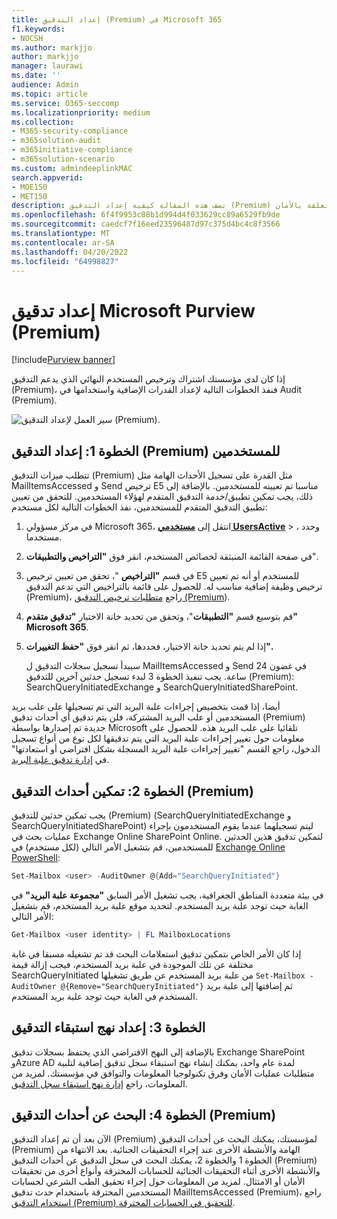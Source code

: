 ```yaml
---
title: إعداد التدقيق (Premium) في Microsoft 365
f1.keywords:
- NOCSH
ms.author: markjjo
author: markjjo
manager: laurawi
ms.date: ''
audience: Admin
ms.topic: article
ms.service: O365-seccomp
ms.localizationpriority: medium
ms.collection:
- M365-security-compliance
- m365solution-audit
- m365initiative-compliance
- m365solution-scenario
ms.custom: admindeeplinkMAC
search.appverid:
- MOE150
- MET150
description: تصف هذه المقالة كيفية إعداد التدقيق (Premium) حتى تتمكن من إجراء التحقيقات الجنائية عند اختراق حسابات المستخدمين أو التحقيق في الحوادث الأخرى المتعلقة بالأمان.
ms.openlocfilehash: 6f4f9953c88b1d994d4f033629cc89a6529fb9de
ms.sourcegitcommit: caedcf7f16eed23596487d97c375d4bc4c8f3566
ms.translationtype: MT
ms.contentlocale: ar-SA
ms.lasthandoff: 04/20/2022
ms.locfileid: "64998827"
---
```

# <a name="set-up-microsoft-purview-audit-premium"></a>إعداد تدقيق Microsoft Purview (Premium)

[!include[Purview banner](../includes/purview-rebrand-banner.md)]

إذا كان لدى مؤسستك اشتراك وترخيص المستخدم النهائي الذي يدعم التدقيق (Premium)، فنفذ الخطوات التالية لإعداد القدرات الإضافية واستخدامها في Audit (Premium).

![سير العمل لإعداد التدقيق (Premium).](../media/AdvancedAuditWorkflow.png)

## <a name="step-1-set-up-audit-premium-for-users"></a>الخطوة 1: إعداد التدقيق (Premium) للمستخدمين

تتطلب ميزات التدقيق (Premium) مثل القدرة على تسجيل الأحداث الهامة مثل MailItemsAccessed و Send ترخيص E5 مناسبا تم تعيينه للمستخدمين. بالإضافة إلى ذلك، يجب تمكين تطبيق/خدمة التدقيق المتقدم لهؤلاء المستخدمين. للتحقق من تعيين تطبيق التدقيق المتقدم للمستخدمين، نفذ الخطوات التالية لكل مستخدم:

1. في مركز مسؤولي Microsoft 365، انتقل إلى <a href="https://go.microsoft.com/fwlink/p/?linkid=834822" target="_blank">**مستخدمي UsersActive**</a> > ، وحدد مستخدما.

2. في صفحة القائمة المنبثقة لخصائص المستخدم، انقر فوق **"التراخيص والتطبيقات**".

3. في قسم **"التراخيص** "، تحقق من تعيين ترخيص E5 للمستخدم أو أنه تم تعيين ترخيص وظيفة إضافية مناسب له. للحصول على قائمة بالتراخيص التي تدعم التدقيق (Premium)، راجع [متطلبات ترخيص التدقيق (Premium](auditing-solutions-overview.md#audit-premium-1)).

4. قم بتوسيع قسم **"التطبيقات**"، وتحقق من تحديد خانة الاختيار **"تدقيق متقدم" Microsoft 365**.

5. إذا لم يتم تحديد خانة الاختيار، فحددها، ثم انقر فوق **"حفظ التغييرات".**

   سيبدأ تسجيل سجلات التدقيق ل MailItemsAccessed و Send في غضون 24 ساعة. يجب تنفيذ الخطوة 3 لبدء تسجيل حدثين آخرين للتدقيق (Premium): SearchQueryInitiatedExchange و SearchQueryInitiatedSharePoint.

أيضا، إذا قمت بتخصيص إجراءات علبة البريد التي تم تسجيلها على علب بريد المستخدمين أو علب البريد المشتركة، فلن يتم تدقيق أي أحداث تدقيق (Premium) جديدة تم إصدارها بواسطة Microsoft تلقائيا على علب البريد هذه. للحصول على معلومات حول تغيير إجراءات علبة البريد التي يتم تدقيقها لكل نوع من أنواع تسجيل الدخول، راجع القسم "تغيير إجراءات علبة البريد المسجلة بشكل افتراضي أو استعادتها" في [إدارة تدقيق علبة البريد](enable-mailbox-auditing.md#change-or-restore-mailbox-actions-logged-by-default).

## <a name="step-2-enable-audit-premium-events"></a>الخطوة 2: تمكين أحداث التدقيق (Premium)

يجب تمكين حدثين للتدقيق (Premium) (SearchQueryInitiatedExchange و SearchQueryInitiatedSharePoint) ليتم تسجيلهما عندما يقوم المستخدمون بإجراء عمليات بحث في Exchange Online SharePoint Online. لتمكين تدقيق هذين الحدثين للمستخدمين، قم بتشغيل الأمر التالي (لكل مستخدم) في [Exchange Online PowerShell](/powershell/exchange/connect-to-exchange-online-powershell):

```powershell
Set-Mailbox <user> -AuditOwner @{Add="SearchQueryInitiated"}
```

في بيئة متعددة المناطق الجغرافية، يجب تشغيل الأمر السابق **"مجموعة علبة البريد"** في الغابة حيث توجد علبة بريد المستخدم. لتحديد موقع علبة بريد المستخدم، قم بتشغيل الأمر التالي: 

```powershell
Get-Mailbox <user identity> | FL MailboxLocations
```

إذا كان الأمر الخاص بتمكين تدقيق استعلامات البحث قد تم تشغيله مسبقا في غابة مختلفة عن تلك الموجودة في علبة بريد المستخدم، فيجب إزالة قيمة SearchQueryInitiated من علبة بريد المستخدم عن طريق تشغيلها `Set-Mailbox -AuditOwner @{Remove="SearchQueryInitiated"}` ثم إضافتها إلى علبة بريد المستخدم في الغابة حيث توجد علبة بريد المستخدم.

## <a name="step-3-set-up-audit-retention-policies"></a>الخطوة 3: إعداد نهج استبقاء التدقيق

بالإضافة إلى النهج الافتراضي الذي يحتفظ بسجلات تدقيق Exchange SharePoint وAzure AD لمدة عام واحد، يمكنك إنشاء نهج استبقاء سجل تدقيق إضافية لتلبية متطلبات عمليات الأمان وفرق تكنولوجيا المعلومات والتوافق في مؤسستك. لمزيد من المعلومات، راجع [إدارة نهج استبقاء سجل التدقيق](audit-log-retention-policies.md).

## <a name="step-4-search-for-audit-premium-events"></a>الخطوة 4: البحث عن أحداث التدقيق (Premium)

الآن بعد أن تم إعداد التدقيق (Premium) لمؤسستك، يمكنك البحث عن أحداث التدقيق (Premium) الهامة والأنشطة الأخرى عند إجراء التحقيقات الجنائية. بعد الانتهاء من الخطوة 1 والخطوة 2، يمكنك البحث في سجل التدقيق عن أحداث التدقيق (Premium) والأنشطة الأخرى أثناء التحقيقات الجنائية للحسابات المخترقة وأنواع أخرى من تحقيقات الأمان أو الامتثال. لمزيد من المعلومات حول إجراء تحقيق الطب الشرعي لحسابات المستخدمين المخترقة باستخدام حدث تدقيق MailItemsAccessed (Premium)، راجع [استخدام التدقيق (Premium) للتحقيق في الحسابات المخترقة](mailitemsaccessed-forensics-investigations.md).
